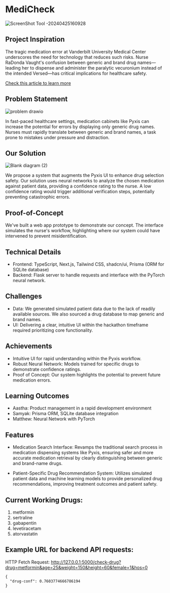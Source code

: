 # MediCheck
![ScreenShot Tool -20240425160928](https://github.com/samyakpiya/medicheck/assets/76403666/e7aab428-be69-4fe8-a1e3-b69e5765b330)


## Project Inspiration
The tragic medication error at Vanderbilt University Medical Center underscores the need for technology that reduces such risks. Nurse RaDonda Vaught's confusion between generic and brand drug names—leading her to dispense and administer the paralytic vecuronium instead of the intended Versed—has critical implications for healthcare safety.

[Check this article to learn more](https://www.healthecareers.com/nurse-resources/wyoming-nurse-june-2022/wyoming-nurse-june-2022-the-case-of-nurse-radonda-vaught-how-administering-the-wrong-medication-resulted-in-a-criminal-conviction)

## Problem Statement
![problem drawio](https://github.com/samyakpiya/medicheck/assets/76403666/65a3cc11-ada0-4535-af50-20a962f1d68d)

In fast-paced healthcare settings, medication cabinets like Pyxis can increase the potential for errors by displaying only generic drug names. Nurses must rapidly translate between generic and brand names, a task prone to mistakes under pressure and distraction.

## Our Solution
![Blank diagram (2)](https://github.com/samyakpiya/medicheck/assets/76403666/4ffbccb9-b564-46d8-9aff-2ab59d16e7c7)

We propose a system that augments the Pyxis UI to enhance drug selection safety. Our solution uses neural networks to analyze the chosen medication against patient data, providing a confidence rating to the nurse. A low confidence rating would trigger additional verification steps, potentially preventing catastrophic errors.

## Proof-of-Concept
We've built a web app prototype to demonstrate our concept. The interface simulates the nurse's workflow, highlighting where our system could have intervened to prevent misidentification.

## Technical Details
- Frontend: TypeScript, Next.js, Tailwind CSS, shadcn/ui, Prisma (ORM for SQLite database)
- Backend: Flask server to handle requests and interface with the PyTorch neural network.

## Challenges
- Data: We generated simulated patient data due to the lack of readily available sources. We also sourced a drug database to map generic and brand names.
- UI: Delivering a clear, intuitive UI within the hackathon timeframe required prioritizing core functionality.

## Achievements
- Intuitive UI for rapid understanding within the Pyxis workflow.
- Robust Neural Network: Models trained for specific drugs to demonstrate confidence ratings.
- Proof of Concept: Our system highlights the potential to prevent future medication errors.

## Learning Outcomes
- Aastha: Product management in a rapid development environment
- Samyak: Prisma ORM, SQLite database integration
- Matthew: Neural Network with PyTorch

## Features

- Medication Search Interface: Revamps the traditional search process in medication dispensing systems like Pyxis, ensuring safer and more accurate medication retrieval by clearly distinguishing between generic and brand-name drugs.

- Patient-Specific Drug Recommendation System: Utilizes simulated patient data and machine learning models to provide personalized drug recommendations, improving treatment outcomes and patient safety.

## Current Working Drugs:
 1. metformin
 2. sertraline
 3. gabapentin
 4. levetiracetam
 5. atorvastatin

## Example URL for backend API requests:

HTTP Fetch Request: http://127.0.0.1:5000/check-drug?drug=metformin&age=25&weight=150&height=60&female=1&hos=0
```
{
  "drug-conf": 0.7603774666786194
}
```
